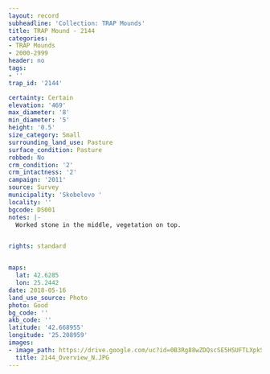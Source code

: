 ```yaml
---
layout: record
subheadline: 'Collection: TRAP Mounds'
title: TRAP Mound - 2144
categories:
- TRAP Mounds
- 2000-2999
header: no
tags:
- ''
trap_id: '2144'

certainty: Certain
elevation: '469'
max_diameter: '8'
min_diameter: '5'
height: '0.5'
size_category: Small
surrounding_land_use: Pasture
surface_condition: Pasture
robbed: No
crm_condition: '2'
crm_intactness: '2'
campaign: '2011'
source: Survey
municipality: 'Skobelevo '
locality: ''
bgcode: DS001
notes: |-
  Worked stone in the middle, vegetation on top.


rights: standard


maps:
  lat: 42.6285
  lon: 25.2442
date: 2018-05-16
land_use_source: Photo
photo: Good
bg_code: ''
akb_code: ''
latitude: '42.668955'
longitude: '25.208959'
images:
- image_path: https://drive.google.com/uc?id=0B3Rg88wZDQscSE5HSUFTLXpkS1k
  title: 2144_Overview_N.JPG
---
```

